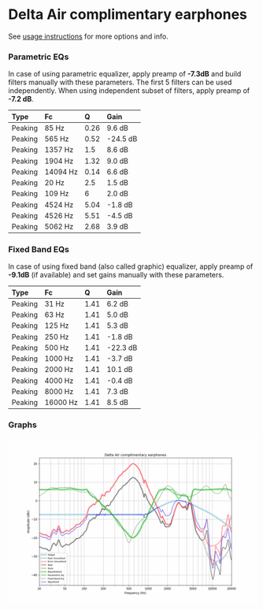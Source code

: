 # Delta Air complimentary earphones
See [usage instructions](https://github.com/jaakkopasanen/AutoEq#usage) for more options and info.

### Parametric EQs
In case of using parametric equalizer, apply preamp of **-7.3dB** and build filters manually
with these parameters. The first 5 filters can be used independently.
When using independent subset of filters, apply preamp of **-7.2 dB**.

| Type    | Fc       |    Q | Gain     |
|:--------|:---------|:-----|:---------|
| Peaking | 85 Hz    | 0.26 | 9.6 dB   |
| Peaking | 565 Hz   | 0.52 | -24.5 dB |
| Peaking | 1357 Hz  | 1.5  | 8.6 dB   |
| Peaking | 1904 Hz  | 1.32 | 9.0 dB   |
| Peaking | 14094 Hz | 0.14 | 6.6 dB   |
| Peaking | 20 Hz    | 2.5  | 1.5 dB   |
| Peaking | 109 Hz   | 6    | 2.0 dB   |
| Peaking | 4524 Hz  | 5.04 | -1.8 dB  |
| Peaking | 4526 Hz  | 5.51 | -4.5 dB  |
| Peaking | 5062 Hz  | 2.68 | 3.9 dB   |

### Fixed Band EQs
In case of using fixed band (also called graphic) equalizer, apply preamp of **-9.1dB**
(if available) and set gains manually with these parameters.

| Type    | Fc       |    Q | Gain     |
|:--------|:---------|:-----|:---------|
| Peaking | 31 Hz    | 1.41 | 6.2 dB   |
| Peaking | 63 Hz    | 1.41 | 5.0 dB   |
| Peaking | 125 Hz   | 1.41 | 5.3 dB   |
| Peaking | 250 Hz   | 1.41 | -1.8 dB  |
| Peaking | 500 Hz   | 1.41 | -22.3 dB |
| Peaking | 1000 Hz  | 1.41 | -3.7 dB  |
| Peaking | 2000 Hz  | 1.41 | 10.1 dB  |
| Peaking | 4000 Hz  | 1.41 | -0.4 dB  |
| Peaking | 8000 Hz  | 1.41 | 7.3 dB   |
| Peaking | 16000 Hz | 1.41 | 8.5 dB   |

### Graphs
![](./Delta%20Air%20complimentary%20earphones.png)